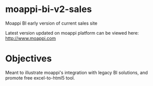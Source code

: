 moappi-bi-v2-sales
==================

Moappi BI early version of current sales site

Latest version updated on moappi platform can be viewed here:  
http://www.moappi.com

Objectives
==========
Meant to illustrate moappi's integration with legacy BI solutions, and promote free excel-to-html5 tool.
